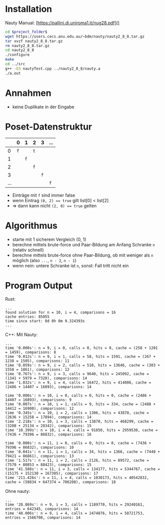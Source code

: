 # Installation
Nauty Manual: [https://pallini.di.uniroma1.it/nug28.pdf]()
```sh
cd $project_folder$
wget https://users.cecs.anu.edu.au/~bdm/nauty/nauty2_8_8.tar.gz
tar xvzf nauty2_8_8.tar.gz
rm nauty2_8_8.tar.gz
cd nauty2_8_8
./configure
make
cd ../src
g++ -O3 nautyTest.cpp ../nauty2_8_8/nauty.a
./a.out
```

# Annahmen
- keine Duplikate in der Eingabe

# Poset-Datenstruktur
|     | 0 | 1 | 2 | 3 | ... |
| -   | - | - | - | - |  -  |
| 0   | `f` |   | `t` |   |     |
| 1   |   | `f` |   |   |     |
| 2   |   |   | `f` |   |     |
| 3   |   |   |   | `f` |     |
| ... |   |   |   |   |  `f`  |

- Einträge mit `f` sind immer false
- wenn Eintrag `(0, 2) == true` gilt list[0] < list[2]
- => dann kann nicht `(2, 0) == true` gelten


# Algorithmus
- starte mit 1 sicherem Vergleich (0, 1)
- berechne mittels brute-force und Paar-Bildung am Anfang Schranke `n` (relativ schnell)
- berechne mittels brute-force ohne Paar-Bildung, ob mit weniger als `n` möglich (also `...`, `n - 2`, `n - 1`)
- wenn nein: untere Schranke ist `n`, sonst: Fall tritt nicht ein

# Program Output
Rust:
```
...
found solution for n = 10, i = 4, comparisons = 16
cache entries: 85055
time since start: 0d 0h 0m 9.324393s
...
```

C++:
Mit Nauty:
```
...
time '0.000s': n = 9, i = 0, calls = 0, hits = 0, cache = (258 + 1201 = 1459), comparisons: 8
time '0.012s': n = 9, i = 1, calls = 58, hits = 1591, cache = (267 + 1238 = 1505), comparisons: 11
time '0.059s': n = 9, i = 2, calls = 510, hits = 13646, cache = (303 + 1558 = 1861), comparisons: 12
time '0.767s': n = 9, i = 3, calls = 9640, hits = 245092, cache = (1341 + 5979 = 7320), comparisons: 14
time '1.032s': n = 9, i = 4, calls = 16472, hits = 414086, cache = (2486 + 14407 = 16893), comparisons: 14

time '0.000s': n = 10, i = 0, calls = 0, hits = 0, cache = (2486 + 14407 = 16893), comparisons: 9
time '0.007s': n = 10, i = 1, calls = 9, hits = 334, cache = (2488 + 14412 = 16900), comparisons: 12
time '0.345s': n = 10, i = 2, calls = 1306, hits = 43870, cache = (2636 + 15258 = 17894), comparisons: 14
time '2.218s': n = 10, i = 3, calls = 13870, hits = 468299, cache = (3208 + 25134 = 28342), comparisons: 15
time '10.399s': n = 10, i = 4, calls = 91850, hits = 2959530, cache = (7436 + 79396 = 86832), comparisons: 16

time '0.000s': n = 11, i = 0, calls = 0, hits = 0, cache = (7436 + 79396 = 86832), comparisons: 10
time '0.041s': n = 11, i = 1, calls = 34, hits = 1366, cache = (7440 + 79421 = 86861), comparisons: 13
time '1.517s': n = 11, i = 2, calls = 2126, hits = 89572, cache = (7570 + 80853 = 88423), comparisons: 15
time '41.588s': n = 11, i = 3, calls = 134177, hits = 5344767, cache = (15175 + 152130 = 167305), comparisons: 17
time '211.426s': n = 11, i = 4, calls = 1030173, hits = 40542832, cache = (58834 + 647374 = 706208), comparisons: 18
```

Ohne nauty:
```
...
time '20.869s': n = 9, i = 3, calls = 1189770, hits = 29240161, entries = 642345, comparisons: 14
time '48.006s': n = 9, i = 4, calls = 2474876, hits = 58721753, entries = 1566708, comparisons: 14
```